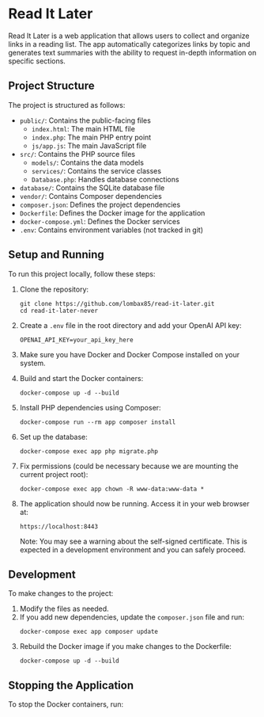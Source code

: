 # Read It Later

Read It Later is a web application that allows users to collect and organize links in a reading list. The app automatically categorizes links by topic and generates text summaries with the ability to request in-depth information on specific sections.

## Project Structure

The project is structured as follows:

- `public/`: Contains the public-facing files
  - `index.html`: The main HTML file
  - `index.php`: The main PHP entry point
  - `js/app.js`: The main JavaScript file
- `src/`: Contains the PHP source files
  - `models/`: Contains the data models
  - `services/`: Contains the service classes
  - `Database.php`: Handles database connections
- `database/`: Contains the SQLite database file
- `vendor/`: Contains Composer dependencies
- `composer.json`: Defines the project dependencies
- `Dockerfile`: Defines the Docker image for the application
- `docker-compose.yml`: Defines the Docker services
- `.env`: Contains environment variables (not tracked in git)

## Setup and Running

To run this project locally, follow these steps:

1. Clone the repository:
   ```
   git clone https://github.com/lombax85/read-it-later.git
   cd read-it-later-never
   ```

2. Create a `.env` file in the root directory and add your OpenAI API key:
   ```
   OPENAI_API_KEY=your_api_key_here
   ```

3. Make sure you have Docker and Docker Compose installed on your system.

4. Build and start the Docker containers:
   ```
   docker-compose up -d --build
   ```

5. Install PHP dependencies using Composer:
   ```
   docker-compose run --rm app composer install
   ```

6. Set up the database:
   ```
   docker-compose exec app php migrate.php
   ```

7. Fix permissions (could be necessary because we are mounting the current project root):
   ```
   docker-compose exec app chown -R www-data:www-data *
   ```

8. The application should now be running. Access it in your web browser at:
   ```
   https://localhost:8443
   ```

   Note: You may see a warning about the self-signed certificate. This is expected in a development environment and you can safely proceed.

## Development

To make changes to the project:

1. Modify the files as needed.
2. If you add new dependencies, update the `composer.json` file and run:
   ```
   docker-compose exec app composer update
   ```
3. Rebuild the Docker image if you make changes to the Dockerfile:
   ```
   docker-compose up -d --build
   ```

## Stopping the Application

To stop the Docker containers, run:
